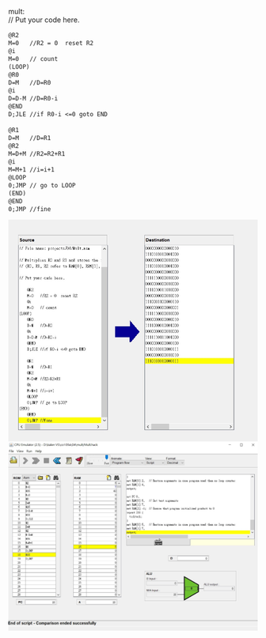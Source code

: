 mult:  
// Put your code here.  

    @R2  
    M=0   //R2 = 0  reset R2  
    @i  
    M=0   // count  
    (LOOP)  
    @R0  
    D=M   //D=R0  
    @i  
    D=D-M //D=R0-i  
    @END  
    D;JLE //if R0-i <=0 goto END  
  
    @R1  
    D=M   //D=R1  
    @R2  
    M=D+M //R2=R2+R1  
    @i  
    M=M+1 //i=i+1  
    @LOOP  
    0;JMP // go to LOOP  
    (END)  
    @END  
    0;JMP //fine  

<img src="hw8_1.jpg"  align=center />
<img src="hw8_2.jpg"  align=center />
